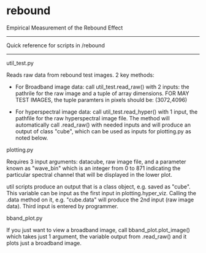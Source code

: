 # rebound
Empirical Measurement of the Rebound Effect

***********
Quick reference for scripts in /rebound
**********

util_test.py

Reads raw data from rebound test images. 2 key methods:
- For Broadband image data: call util_test.read_raw() with 2 inputs: the pathrile for the raw image and a tuple of array dimensions.
FOR MAY TEST IMAGES, the tuple paramters in pixels should be: (3072,4096)

- For hyperspectral image data: call util_test.read_hyper() with 1 input, the pathfile for the raw hyperspectral image file. The method will automatically call .read_raw() with needed inputs and will produce an output of class "cube", which can be used as inputs for plotting.py as noted below.



plotting.py

Requires 3 input arguments: datacube, raw image file, and a parameter known as "wave_bin" which is an integer from 0 to 871 indicating the particular spectral channel that will be displayed in the lower plot.

util scripts produce an output that is a class object, e.g. saved as "cube". This variable can be input as the first input in plotting.hyper_viz. Calling the .data method on it, e.g. "cube.data" will produce the 2nd input (raw image data). Third input is entered by programmer.

bband_plot.py

If you just want to view a broadband image, call bband_plot.plot_image() which takes just 1 argument, the variable output from .read_raw() and it plots just a broadband image.